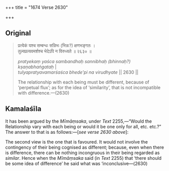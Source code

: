 +++
title = "1674 Verse 2630"

+++
## Original 
>
> प्रत्येकं यश्च सम्बन्धः सन्निभः (भिन्नः?) क्षणभङ्गतः ।  
> तुल्यप्रत्यवमर्शश्च भेदेऽपि न विरुध्यते ॥ २६३० ॥ 
>
> *pratyekaṃ yaśca sambandhaḥ sannibhaḥ (bhinnaḥ?) kṣaṇabhaṅgataḥ* \|  
> *tulyapratyavamarśaśca bhede'pi na virudhyate* \|\| 2630 \|\| 
>
> The relationship with each being must be different, because of ‘perpetual flux’; as for the idea of ‘similarity’, that is not incompatible with difference.—(2630)



## Kamalaśīla

It has been argued by the *Mīmāṃsaka*, under *Text* 2255,—“Would the Relationship vary with each being or would it be one only for all, etc. etc.?” The answer to that is as follows:—[*see verse 2630 above*]:

The second view is the one that is favoured. It would not involve the contingency of their being cognised as different; because, even when there is difference, there can be nothing incongruous in their being regarded as *similar*. Hence when the *Mīmāṃsaka* said (in *Text* 2255) that ‘there should be some idea of difference’ he said what was ‘inconclusive—(2630)


